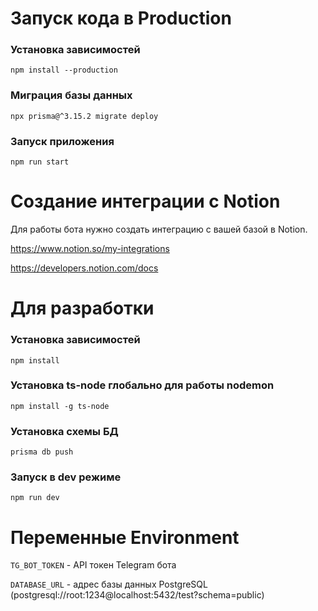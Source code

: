 # Запуск кода в Production
### Установка зависимостей
`npm install --production`
### Миграция базы данных
`npx prisma@^3.15.2 migrate deploy`
### Запуск приложения
`npm run start`

# Создание интеграции с Notion
Для работы бота нужно создать интеграцию с вашей базой в Notion.

https://www.notion.so/my-integrations

https://developers.notion.com/docs

# Для разработки
### Установка зависимостей
`npm install`
### Установка ts-node глобально для работы nodemon
`npm install -g ts-node`
### Установка схемы БД
`prisma db push`
### Запуск в dev режиме
`npm run dev`

# Переменные Environment
`TG_BOT_TOKEN` - API токен Telegram бота

`DATABASE_URL` - адрес базы данных PostgreSQL (postgresql://root:1234@localhost:5432/test?schema=public)
